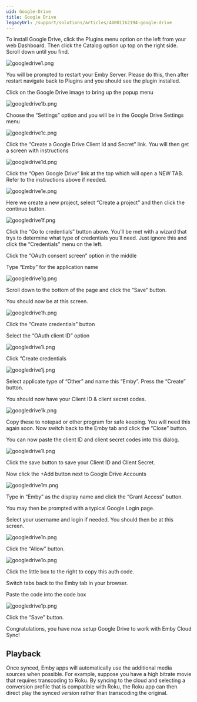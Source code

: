 ```yaml
---
uid: Google-Drive
title: Google Drive
legacyUrl: /support/solutions/articles/44001162194-google-drive
---
```


To install Google Drive, click the Plugins menu option on the left from your web Dashboard.  Then click the Catalog option up top on the right side.  Scroll down until you find.

![googledrive1.png](images/plugins/googledrive1.png)

You will be prompted to restart your Emby Server.  Please do this, then after restart navigate back to Plugins and you should see the plugin installed.

Click on the Google Drive image to bring up the popup menu

![googledrive1b.png](images/plugins/googledrive1b.png)

Choose the “Settings” option and you will be in the Google Drive Settings menu

![googledrive1c.png](images/plugins/googledrive1c.png)

Click the “Create a Google Drive Client Id and Secret” link.  You will then get a screen with instructions

![googledrive1d.png](images/plugins/googledrive1d.png)

Click the “Open Google Drive” link at the top which will open a NEW TAB.  Refer to the instructions above if needed.

![googledrive1e.png](images/plugins/googledrive1e.png)

Here we create a new project, select “Create a project” and then click the continue button.

![googledrive1f.png](images/plugins/googledrive1f.png)

Click the “Go to credentials” button above. You’ll be met with a wizard that trys to determine what type of credentials you’ll need.  Just ignore this and click the “Credentials” menu on the left.

Click the “OAuth consent screen” option in the middle

Type “Emby” for the application name

![googledrive1g.png](images/plugins/googledrive1g.png)

Scroll down to the bottom of the page and click the “Save” button.

You should now be at this screen.

![googledrive1h.png](images/plugins/googledrive1h.png)

Click the “Create credentials” button

Select the “OAuth client ID” option

![googledrive1i.png](images/plugins/googledrive1i.png)

Click “Create credentials

![googledrive1j.png](images/plugins/googledrive1j.png)

Select applicate type of “Other” and name this “Emby”.  Press the “Create” button.

You should now have your Client ID & client secret codes.

![googledrive1k.png](images/plugins/googledrive1k.png)

Copy these to notepad or other program for safe keeping.  You will need this again soon.
Now switch back to the Emby tab and click the “Close” button.

You can now paste the client ID and client secret codes into this dialog.

![googledrive1l.png](images/plugins/googledrive1l.png)

Click the save button to save your Client ID and Client Secret.

Now click the +Add button next to Google Drive Accounts

![googledrive1m.png](images/plugins/googledrive1m.png)

Type in “Emby” as the display name and click the “Grant Access” button.

You may then be prompted with a typical Google Login page.

Select your username and login if needed.  You should then be at this screen.

![googledrive1n.png](images/plugins/googledrive1n.png)

Click the “Allow” button.

![googledrive1o.png](images/plugins/googledrive1o.png)

Click the little box to the right to copy this auth code.

Switch tabs back to the Emby tab in your browser.

Paste the code into the code box

![googledrive1p.png](images/plugins/googledrive1p.png)

Click the “Save” button.

Congratulations, you have now setup Google Drive to work with Emby Cloud Sync!


## Playback

Once synced, Emby apps will automatically use the additional media sources when possible. For example, suppose you have a high bitrate movie that requires transcoding to Roku. By syncing to the cloud and selecting a conversion profile that is compatible with Roku, the Roku app can then direct play the synced version rather than transcoding the original.